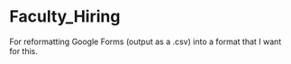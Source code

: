 # Faculty_Hiring
For reformatting Google Forms (output as a .csv) into a format that I want for this. 
